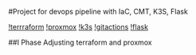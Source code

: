 #Project for devops pipeline with IaC, CMT, K3S, Flask

[!terrraform](https://img.shields.io/badge/Terraform-7B42BC?style=for-the-badge&logo=terraform&logoColor=white)
[!proxmox](https://img.shields.io/badge/Proxmox-E57000?style=for-the-badge&logo=proxmox&logoColor=white)
[!k3s](https://img.shields.io/badge/K3S-FFC61C?style=for-the-badge&logo=k3s&logoColor=black)
[!gitactions](https://img.shields.io/badge/GitHub_Actions-2088FF?style=for-the-badge&logo=github-actions&logoColor=white)
[!flask](https://img.shields.io/badge/Flask-000000?style=for-the-badge&logo=flask&logoColor=white)

##I Phase
Adjusting terraform and proxmox